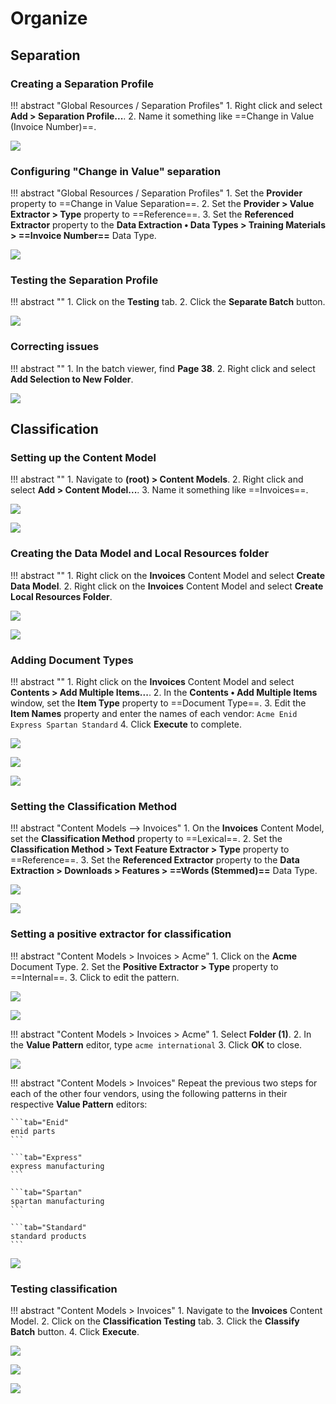 # Organize

## Separation

### Creating a Separation Profile

!!! abstract "Global Resources / Separation Profiles"
    1. Right click and select **Add > Separation Profile...**.
    2. Name it something like ==Change in Value (Invoice Number)==.

![](img/3-1/009.png)

### Configuring "Change in Value" separation

!!! abstract "Global Resources / Separation Profiles"
    1. Set the **Provider** property to ==Change in Value Separation==.
    2. Set the **Provider > Value Extractor > Type** property to ==Reference==.
    3. Set the **Referenced Extractor** property to the **Data Extraction • Data Types > Training Materials > ==Invoice Number==** Data Type.

![](img/3-1/020.png)

### Testing the Separation Profile

!!! abstract ""
    1. Click on the **Testing** tab.
    2. Click the **Separate Batch** button.

![](img/3-1/022.png)

### Correcting issues

!!! abstract ""
    1. In the batch viewer, find **Page 38**.
    2. Right click and select **Add Selection to New Folder**.

![](img/3-1/025.png)

## Classification

### Setting up the Content Model

!!! abstract ""
    1. Navigate to **(root) > Content Models**.
    2. Right click and select **Add > Content Model...**.
    3. Name it something like ==Invoices==.

![](img/3-2/002.png)

![](img/3-2/004.png)

### Creating the Data Model and Local Resources folder

!!! abstract ""
    1. Right click on the **Invoices** Content Model and select **Create Data Model**.
    2. Right click on the **Invoices** Content Model and select **Create Local Resources Folder**.

![](img/3-2/006.png)

![](img/3-2/007.png)

### Adding Document Types

!!! abstract ""
    1. Right click on the **Invoices** Content Model and select **Contents > Add Multiple Items...**.
    2. In the **Contents • Add Multiple Items** window, set the **Item Type** property to ==Document Type==.
    3. Edit the **Item Names** property and enter the names of each vendor:
        ```
        Acme
        Enid
        Express
        Spartan
        Standard
        ```
    4. Click **Execute** to complete.

![](img/3-2/008.png)

![](img/3-2/013.png)

![](img/3-2/015.png)

### Setting the Classification Method

!!! abstract "Content Models --> Invoices"
    1. On the **Invoices** Content Model, set the **Classification Method** property to ==Lexical==.
    2. Set the **Classification Method > Text Feature Extractor > Type** property to ==Reference==.
    3. Set the **Referenced Extractor** property to the **Data Extraction > Downloads > Features > ==Words (Stemmed)==** Data Type.

![](img/3-2/017.png)

![](img/3-2/026.png)

### Setting a positive extractor for classification

!!! abstract "Content Models > Invoices > Acme"
    1. Click on the **Acme** Document Type.
    2. Set the **Positive Extractor > Type** property to ==Internal==.
    3. Click to edit the pattern.

![](img/3-2/028.png)

![](img/3-2/034.png)

!!! abstract "Content Models > Invoices > Acme"
    1. Select **Folder (1)**.
    2. In the **Value Pattern** editor, type
        ```
        acme international
        ```
    3. Click **OK** to close.
    
![](img/3-2/036.png)

!!! abstract "Content Models > Invoices"
    Repeat the previous two steps for each of the other four vendors, using the following patterns in their respective **Value Pattern** editors:

    ```tab="Enid"
    enid parts
    ```

    ```tab="Express"
    express manufacturing
    ```

    ```tab="Spartan"
    spartan manufacturing
    ```

    ```tab="Standard"
    standard products
    ```

![](img/3-2/38-42.gif)

### Testing classification

!!! abstract "Content Models > Invoices"
    1. Navigate to the **Invoices** Content Model.
    2. Click on the **Classification Testing** tab.
    3. Click the **Classify Batch** button.
    4. Click **Execute**.

![](img/3-2/043.png)

![](img/3-2/044.png)

![](img/3-2/045.png)
